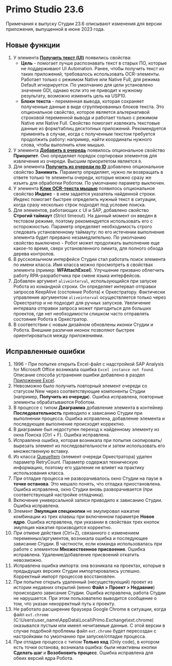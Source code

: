 # Primo Studio 23.6
Примечания к выпуску Студии 23.6 описывают изменения для версии приложения, выпущенной в июне 2023 года.

## Новые функции 
1. У элемента [**Получить текст (UI)**](https://docs.primo-rpa.ru/primo-rpa/g_elements/el_basic/els_uiinteraction/el_gettext) появились свойства:
   * **Цель** - помогает лучше распознавать текст в старых ПО, которые не поддерживают UI Automation. Ранее, чтобы получить текст из таких приложений, требовалось использовать OCR-элементы. Работает только с режимом Native или Native Full, для режима Default игнорируется. По умолчанию для цели установлено значение GDI, однако если это не приводит к нужному результату, возможно изменить цель на USP10.
   * **Блоки текста** - переменная вывода, которая сохраняет полученные данные в виде сгруппированных блоков текста. Это опциональное свойство, которое является альтернативой строковой переменной вывода и работает только с режимом Native или Native Full. Свойство помогает извлекать текстовые данные из форм/таблиц десктопных приложений. Рекомендуется применять в случае, когда с полученным текстом требуется продолжить работу: например, найти координаты нужного слова, чтобы выполнить клик мышью. 
1. У элемента [**Добавить в очередь**](https://docs.primo-rpa.ru/primo-rpa/g_elements/el_basic/els_orch/els_queues/addtoqueue) появилось опциональное свойство **Приоритет**. Оно определяет порядок сортировки элементов для извлечения из очереди. Высшим приоритетом является `0`.
1. Для элемента [**Получить из очереди по ID**](https://docs.primo-rpa.ru/primo-rpa/g_elements/el_basic/els_orch/els_queues/peekqueueid) добавлено опциональное свойство **Занимать**. Параметр определяет, нужно ли возвращать в ответе только те элементы очереди, которые можно сразу же изъять для обработки Роботом. По умолчанию параметр выключен.
1. У элемента [**Клик OCR-текста мышью**](https://docs.primo-rpa.ru/primo-rpa/g_elements/el_basic/els_ocr/el_ocr_textclick) появилось опциональное свойство **Индекс** - в нем задается указатель найденной строки. Индекс помогает быстрее определить нужный текст в ситуации, когда сразу несколько строк подходят под условие поиска.
1. Для элементов, работающих с UI и SAP, добавлено свойство **Строгий таймаут** (Strict timeout). На данный момент он введен в тестовом режиме, поэтому рекомендуется использовать его с осторожностью. Параметр определяет необходимость строго следовать установленному таймауту: по его истечении выполнение элемента будет прервано незамедлительно. По умолчанию свойство выключено - Робот может продолжать выполнение еще какое-то время, сверх установленного лимита, для полного обхода дерева контролов. 
1. В русскоязычном интерфейсе Студии стал работать поиск элемента по имени класса. Имя класса можно просмотреть в свойствах элемента (пример: **WFAttachExcel**). Улучшение призвано облегчить работу RPA-разработчика при смене языка интерфейсов. 
1. Добавлен аргумент `aliveinterval`, использующийся при запуске Робота из командной строки. Он определяет интервал отправки запросов KeepAlive (состояние Робота) к Оркестратору. Фактически управление аргументом `aliveinterval` осуществляется только через Оркестратор и не подходит для ручных запусков. Увеличение интервала отправки запроса может пригодиться для больших проектов, где нет необходимости слишком часто отправлять состояние Робота в Оркестратор.
1. В соответствии с новым дизайном обновлены иконки Студии и Робота. Внешние различия иконок позволяют быстрее ориентироваться между приложениями.  

## Исправленные ошибки
1. 1996 - При попытке открыть Excel-файл с надстройкой SAP Analysis for Microsoft Office возникала ошибка `Excel instance not found`. Описание способа устранения ошибки добавлено в раздел [Приложение Excel](https://docs.primo-rpa.ru/primo-rpa/g_elements/el_basic/els_excel/el_excel_app#загрузка-надстроек).
1. Невозможно было получить повторный элемент очереди со статусом New через соответствующие компоненты Студии (например, **Получить из очереди**). Ошибка исправлена, повторные элементы обрабатываются Роботом.
1. В процессе с типом **Диаграмма** добавление элемента в контейнер **Последовательность** приводило к зависанию Студии при выполнении процесса. Ошибка исправлена, добавление элемента и последующее выполнение происходят корректно.
1. В диаграмме был недоступен переход к найденному элементу из окна Поиска (Ctrl + F). Ошибка исправлена. 
1. Исправлена ошибка, которая возникала при попытке cкопировать/вырезать элемент из последовательности и затем использовать его множественную вставку.
1. Из класса [QueueItem](https://docs.primo-rpa.ru/primo-rpa/g_elements/el_basic/els_orch/els_queues/datatypes) (элемент очереди Оркестратора) удален параметр RetryCount. Параметр содержал техническую информацию, поэтому его удаление не влияет на практику использования класса.
1. При отладке процесса не разворачивалось окно Студии на паузе в **точке останова**. Это мешало понять, что отладка приостановлена. Ошибка исправлена, окно Студии вновь разворачивается (при соответствующей настройке отладчика).
1. Включение универсальной записи приводило к зависанию Студии. Ошибка исправлена.
1. Элемент **Эмуляция спецкнопки** не эмулировал нажатие комбинации из трех клавиш при включенном параметре **Новое ядро**. Ошибка исправлена, при указании в свойствах трех кнопок эмуляция нажатия производится корректно.
1. При отмене действия (Ctrl+Z), связанного с изменением переменных/аргументов, возникала ошибка и последующее зависание Студии. В частности, если команда использовалась при работе с элементом **Множественное присвоение**. Ошибка исправлена. Удаление/добавление присвоений откатить невозможно.
1. Исправлена ошибка импорта: она возникала на проектах, которые в предыдущих версиях Студии импортировались успешно. Корректный импорт процессов восстановлен.
1. При попытке открыть удаленный (несуществующий) проект из истории недавних открытий (меню **Файл > Проект > Недавние**) происходило зависание Студии. Ошибка исправлена, работа Студии не нарушается. При этом пользователю выводится сообщение о том, что указан некорректный путь к проекту.
1. Не работало расширение браузера Google Chrome в ситуации, когда файл `ext.chrome` (C:\Users\user_name\AppData\Local\Primo.Exchange\ext.chrome) оказывался пустым или имеел нечитаемые данные. С этой версии в случае подобной проблемы файл `ext.chrome` будет пересоздан с настройками по умолчанию при запуске/отладке процесса.
1. При отладке процесса с типом **Только код** (Only code), в котором есть точки останова, возникала ошибка: были неактивны кнопки **Сделать шаг** и **Возобновить процесс**. Ошибка исправлена для обеих версий ядра Робота.

